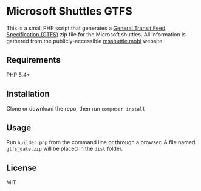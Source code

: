 Microsoft Shuttles GTFS
=======================

This is a small PHP script that generates a 
[General Transit Feed Specification (GTFS)](https://developers.google.com/transit/gtfs/GTFS)
zip file for the Microsoft shuttles.  All information is gathered from the
publicly-accessible [msshuttle.mobi](https://msshuttle.mobi/) website.

Requirements
------------
PHP 5.4+

Installation
------------
Clone or download the repo, then run `composer install`

Usage
-----
Run `builder.php` from the command line or through a browser.  A file named
`gtfs_date.zip` will be placed in the `dist` folder.

License
-------
MIT
